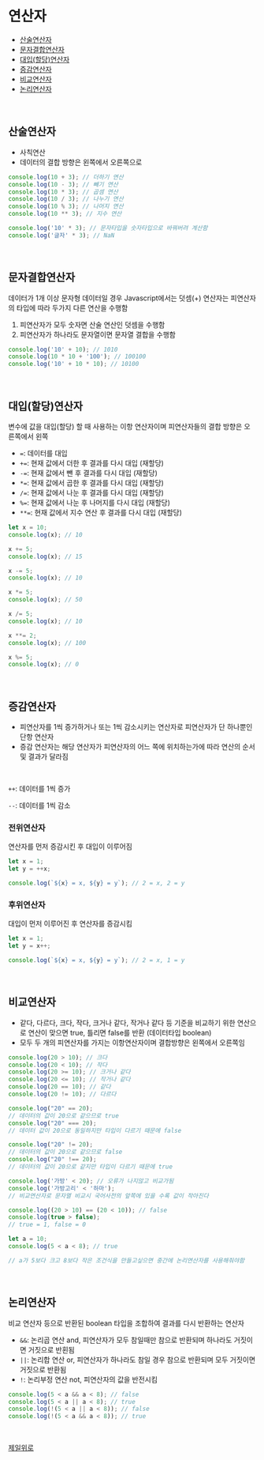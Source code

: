 # 연산자

- [산술연산자](#산술연산자)
- [문자결합연산자](#문자결합연산자)
- [대입(할당)연산자](#대입할당연산자)
- [증감연산자](#증감연산자)
- [비교연산자](#비교연산자)
- [논리연산자](#논리연산자)

&nbsp;

## 산술연산자
- 사칙연산
- 데이터의 결합 방향은 왼쪽에서 오른쪽으로

```javascript
console.log(10 + 3); // 더하기 연산
console.log(10 - 3); // 빼기 연산
console.log(10 * 3); // 곱셈 연산
console.log(10 / 3); // 나누기 연산
console.log(10 % 3); // 나머지 연산
console.log(10 ** 3); // 지수 연산

console.log('10' * 3); // 문자타입을 숫자타입으로 바꿔버려 계산함
console.log('글자' * 3); // NaN
```

&nbsp;

## 문자결합연산자

데이터가 1개 이상 문자형 데이터일 경우 Javascript에서는 덧셈(+) 연산자는 피연산자의 타입에 따라 두가지 다른 연산을 수행함

1. 피연산자가 모두 숫자면 산술 연산인 덧셈을 수행함
2. 피연산자가 하나라도 문자열이면 문자열 결합을 수행함

```javascript
console.log('10' + 10); // 1010
console.log(10 * 10 + '100'); // 100100
console.log('10' + 10 * 10); // 10100
```

&nbsp;

## 대입(할당)연산자

변수에 값을 대입(할당) 할 때 사용하는 이항 연산자이며 피연산자들의 결합 방향은 오른쪽에서 왼쪽

- `=`: 데이터를 대입
- `+=`: 현재 값에서 더한 후 결과를 다시 대입 (재할당)
- `-=`: 현재 값에서 뺀 후 결과를 다시 대입 (재할당)
- `*=`: 현재 값에서 곱한 후 결과를 다시 대입 (재할당)
- `/=`: 현재 값에서 나눈 후 결과를 다시 대입 (재할당)
- `%=`: 현재 값에서 나눈 후 나머지를 다시 대입 (재할당)
- `**=`: 현재 값에서 지수 연산 후 결과를 다시 대입 (재할당)

```javascript
let x = 10;
console.log(x); // 10

x += 5;
console.log(x); // 15

x -= 5;
console.log(x); // 10

x *= 5;
console.log(x); // 50

x /= 5;
console.log(x); // 10

x **= 2;
console.log(x); // 100

x %= 5;
console.log(x); // 0
```

&nbsp;

## 증감연산자

- 피연산자를 1씩 증가하거나 또는 1씩 감소시키는 연산자로 피연산자가 단 하나뿐인 단항 연산자
- 증감 연산자는 해당 연산자가 피연산자의 어느 쪽에 위치하는가에 따라 연산의 순서 및 결과가 달라짐

&nbsp;

`++`: 데이터를 1씩 증가

`--`: 데이터를 1씩 감소

### 전위연산자
연산자를 먼저 증감시킨 후 대입이 이루어짐

```javascript
let x = 1;
let y = ++x;

console.log(`${x} = x, ${y} = y`); // 2 = x, 2 = y
```

### 후위연산자
대입이 먼저 이루어진 후 연산자를 증감시킴

```javascript
let x = 1;
let y = x++;

console.log(`${x} = x, ${y} = y`); // 2 = x, 1 = y
```

&nbsp;

## 비교연산자

- 같다, 다르다, 크다, 작다, 크거나 같다, 작거나 같다 등 기준을 비교하기 위한 연산으로 연산이 맞으면 true, 틀리면 false를 반환 (데이터타입 boolean)
- 모두 두 개의 피연산자를 가지는 이항연산자이며 결합방향은 왼쪽에서 오른쪽임

```javascript
console.log(20 > 10); // 크다
console.log(20 < 10); // 작다
console.log(20 >= 10); // 크거나 같다
console.log(20 <= 10); // 작거나 같다
console.log(20 == 10); // 같다
console.log(20 != 10); // 다르다
```

```javascript
console.log("20" == 20); 
// 데이터의 값이 20으로 같으므로 true
console.log("20" === 20); 
// 데이터 값이 20으로 동일하지만 타입이 다르기 때문에 false

console.log("20" != 20); 
// 데이터의 값이 20으로 같으므로 false
console.log("20" !== 20); 
// 데이터의 값이 20으로 같지만 타입이 다르기 때문에 true
```

```javascript
console.log('가방' < 20); // 오류가 나지않고 비교가됨
console.log('가방고리' < '하마');
// 비교연산자로 문자열 비교시 국어사전의 앞쪽에 있을 수록 값이 작아진다
```

```javascript
console.log((20 > 10) == (20 < 10)); // false
console.log(true > false);
// true = 1, false = 0
```

```javascript
let a = 10;
console.log(5 < a < 8); // true

// a가 5보다 크고 8보다 작은 조건식을 만들고싶으면 중간에 논리연산자를 사용해줘야함
```

&nbsp;

## 논리연산자

비교 연산자 등으로 반환된 boolean 타입을 조합하여 결과를 다시 반환하는 연산자

- `&&`: 논리곱 연산 and, 피연산자가 모두 참일때만 참으로 반환되며 하나라도 거짓이면 거짓으로 반횐됨
- `||`: 논리합 연산 or, 피연산자가 하나라도 참일 경우 참으로 반환되며 모두 거짓이면 거짓으로 반환됨
- `!`: 논리부정 연산 not, 피연산자의 값을 반전시킴

```javascript
console.log(5 < a && a < 8); // false
console.log(5 < a || a < 8); // true
console.log(!(5 < a || a < 8)); // false
console.log(!(5 < a && a < 8)); // true
```

&nbsp;

[제일위로](#연산자)